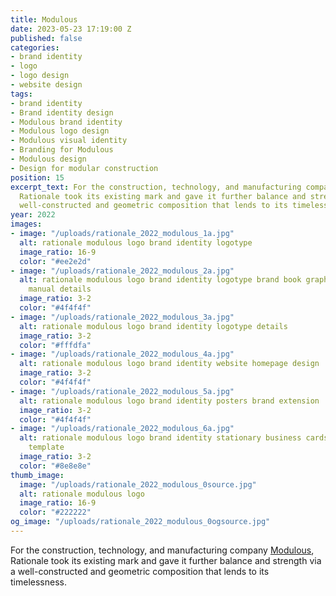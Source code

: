 ```yaml
---
title: Modulous
date: 2023-05-23 17:19:00 Z
published: false
categories:
- brand identity
- logo
- logo design
- website design
tags:
- brand identity
- Brand identity design
- Modulous brand identity
- Modulous logo design
- Modulous visual identity
- Branding for Modulous
- Modulous design
- Design for modular construction
position: 15
excerpt_text: For the construction, technology, and manufacturing company [Modulous](https://www.modulous.com/),
  Rationale took its existing mark and gave it further balance and strength via a
  well-constructed and geometric composition that lends to its timelessness.
year: 2022
images:
- image: "/uploads/rationale_2022_modulous_1a.jpg"
  alt: rationale modulous logo brand identity logotype
  image_ratio: 16-9
  color: "#ee2e2d"
- image: "/uploads/rationale_2022_modulous_2a.jpg"
  alt: rationale modulous logo brand identity logotype brand book graphic standards
    manual details
  image_ratio: 3-2
  color: "#4f4f4f"
- image: "/uploads/rationale_2022_modulous_3a.jpg"
  alt: rationale modulous logo brand identity logotype details
  image_ratio: 3-2
  color: "#fffdfa"
- image: "/uploads/rationale_2022_modulous_4a.jpg"
  alt: rationale modulous logo brand identity website homepage design
  image_ratio: 3-2
  color: "#4f4f4f"
- image: "/uploads/rationale_2022_modulous_5a.jpg"
  alt: rationale modulous logo brand identity posters brand extension
  image_ratio: 3-2
  color: "#4f4f4f"
- image: "/uploads/rationale_2022_modulous_6a.jpg"
  alt: rationale modulous logo brand identity stationary business cards letterhead
    template
  image_ratio: 3-2
  color: "#8e8e8e"
thumb_image:
  image: "/uploads/rationale_2022_modulous_0source.jpg"
  alt: rationale modulous logo
  image_ratio: 16-9
  color: "#222222"
og_image: "/uploads/rationale_2022_modulous_0ogsource.jpg"
---
```


For the construction, technology, and manufacturing company [Modulous](https://www.modulous.com/), Rationale took its existing mark and gave it further balance and strength via a well-constructed and geometric composition that lends to its timelessness.